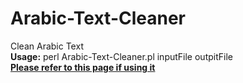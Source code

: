 # Arabic-Text-Cleaner<br>
Clean Arabic Text<br>
<b>Usage:</b> perl Arabic-Text-Cleaner.pl inputFile outpitFile<br>
<b><u>Please refer to this page if using it</u></b><br>
